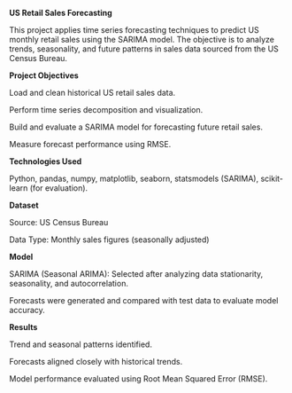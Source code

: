 **US Retail Sales Forecasting**

This project applies time series forecasting techniques to predict US monthly retail sales using the SARIMA model. The objective is to analyze trends, seasonality, and future patterns in sales data sourced from the US Census Bureau.

**Project Objectives**

Load and clean historical US retail sales data.

Perform time series decomposition and visualization.

Build and evaluate a SARIMA model for forecasting future retail sales.

Measure forecast performance using RMSE.

**Technologies Used**

Python, pandas, numpy, matplotlib, seaborn, statsmodels (SARIMA), scikit-learn (for evaluation).

**Dataset**

Source: US Census Bureau

Data Type: Monthly sales figures (seasonally adjusted)

**Model**

SARIMA (Seasonal ARIMA): Selected after analyzing data stationarity, seasonality, and autocorrelation.

Forecasts were generated and compared with test data to evaluate model accuracy.

**Results**

Trend and seasonal patterns identified.

Forecasts aligned closely with historical trends.

Model performance evaluated using Root Mean Squared Error (RMSE).
